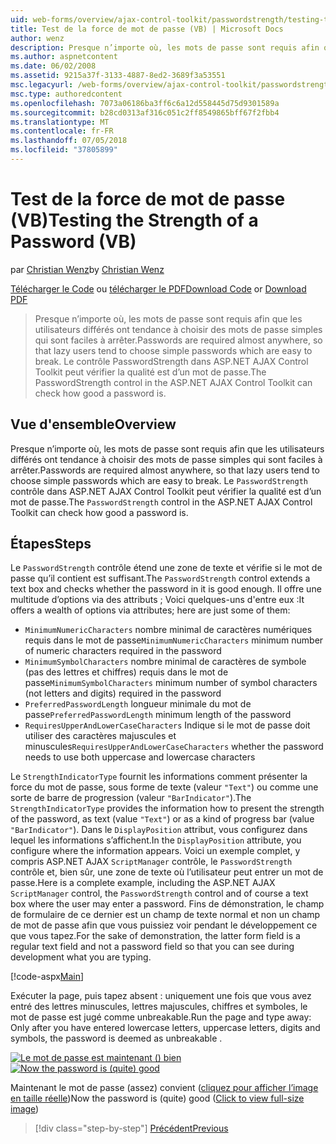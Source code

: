 ```yaml
---
uid: web-forms/overview/ajax-control-toolkit/passwordstrength/testing-the-strength-of-a-password-vb
title: Test de la force de mot de passe (VB) | Microsoft Docs
author: wenz
description: Presque n’importe où, les mots de passe sont requis afin que les utilisateurs différés ont tendance à choisir des mots de passe simples qui sont faciles à arrêter. Le contrôle PasswordStrength dans ASP. N....
ms.author: aspnetcontent
ms.date: 06/02/2008
ms.assetid: 9215a37f-3133-4887-8ed2-3689f3a53551
msc.legacyurl: /web-forms/overview/ajax-control-toolkit/passwordstrength/testing-the-strength-of-a-password-vb
msc.type: authoredcontent
ms.openlocfilehash: 7073a06186ba3ff6c6a12d558445d75d9301589a
ms.sourcegitcommit: b28cd0313af316c051c2ff8549865bff67f2fbb4
ms.translationtype: MT
ms.contentlocale: fr-FR
ms.lasthandoff: 07/05/2018
ms.locfileid: "37805899"
---
```

<a name="testing-the-strength-of-a-password-vb"></a><span data-ttu-id="cb8e0-104">Test de la force de mot de passe (VB)</span><span class="sxs-lookup"><span data-stu-id="cb8e0-104">Testing the Strength of a Password (VB)</span></span>
====================
<span data-ttu-id="cb8e0-105">par [Christian Wenz](https://github.com/wenz)</span><span class="sxs-lookup"><span data-stu-id="cb8e0-105">by [Christian Wenz](https://github.com/wenz)</span></span>

<span data-ttu-id="cb8e0-106">[Télécharger le Code](http://download.microsoft.com/download/9/3/f/93f8daea-bebd-4821-833b-95205389c7d0/PasswordStrength0.vb.zip) ou [télécharger le PDF](http://download.microsoft.com/download/2/d/c/2dc10e34-6983-41d4-9c08-f78f5387d32b/passwordstrength0VB.pdf)</span><span class="sxs-lookup"><span data-stu-id="cb8e0-106">[Download Code](http://download.microsoft.com/download/9/3/f/93f8daea-bebd-4821-833b-95205389c7d0/PasswordStrength0.vb.zip) or [Download PDF](http://download.microsoft.com/download/2/d/c/2dc10e34-6983-41d4-9c08-f78f5387d32b/passwordstrength0VB.pdf)</span></span>

> <span data-ttu-id="cb8e0-107">Presque n’importe où, les mots de passe sont requis afin que les utilisateurs différés ont tendance à choisir des mots de passe simples qui sont faciles à arrêter.</span><span class="sxs-lookup"><span data-stu-id="cb8e0-107">Passwords are required almost anywhere, so that lazy users tend to choose simple passwords which are easy to break.</span></span> <span data-ttu-id="cb8e0-108">Le contrôle PasswordStrength dans ASP.NET AJAX Control Toolkit peut vérifier la qualité est d’un mot de passe.</span><span class="sxs-lookup"><span data-stu-id="cb8e0-108">The PasswordStrength control in the ASP.NET AJAX Control Toolkit can check how good a password is.</span></span>


## <a name="overview"></a><span data-ttu-id="cb8e0-109">Vue d'ensemble</span><span class="sxs-lookup"><span data-stu-id="cb8e0-109">Overview</span></span>

<span data-ttu-id="cb8e0-110">Presque n’importe où, les mots de passe sont requis afin que les utilisateurs différés ont tendance à choisir des mots de passe simples qui sont faciles à arrêter.</span><span class="sxs-lookup"><span data-stu-id="cb8e0-110">Passwords are required almost anywhere, so that lazy users tend to choose simple passwords which are easy to break.</span></span> <span data-ttu-id="cb8e0-111">Le `PasswordStrength` contrôle dans ASP.NET AJAX Control Toolkit peut vérifier la qualité est d’un mot de passe.</span><span class="sxs-lookup"><span data-stu-id="cb8e0-111">The `PasswordStrength` control in the ASP.NET AJAX Control Toolkit can check how good a password is.</span></span>

## <a name="steps"></a><span data-ttu-id="cb8e0-112">Étapes</span><span class="sxs-lookup"><span data-stu-id="cb8e0-112">Steps</span></span>

<span data-ttu-id="cb8e0-113">Le `PasswordStrength` contrôle étend une zone de texte et vérifie si le mot de passe qu’il contient est suffisant.</span><span class="sxs-lookup"><span data-stu-id="cb8e0-113">The `PasswordStrength` control extends a text box and checks whether the password in it is good enough.</span></span> <span data-ttu-id="cb8e0-114">Il offre une multitude d’options via des attributs ; Voici quelques-uns d'entre eux :</span><span class="sxs-lookup"><span data-stu-id="cb8e0-114">It offers a wealth of options via attributes; here are just some of them:</span></span>

- <span data-ttu-id="cb8e0-115">`MinimumNumericCharacters` nombre minimal de caractères numériques requis dans le mot de passe</span><span class="sxs-lookup"><span data-stu-id="cb8e0-115">`MinimumNumericCharacters` minimum number of numeric characters required in the password</span></span>
- <span data-ttu-id="cb8e0-116">`MinimumSymbolCharacters` nombre minimal de caractères de symbole (pas des lettres et chiffres) requis dans le mot de passe</span><span class="sxs-lookup"><span data-stu-id="cb8e0-116">`MinimumSymbolCharacters` minimum number of symbol characters (not letters and digits) required in the password</span></span>
- <span data-ttu-id="cb8e0-117">`PreferredPasswordLength` longueur minimale du mot de passe</span><span class="sxs-lookup"><span data-stu-id="cb8e0-117">`PreferredPasswordLength` minimum length of the password</span></span>
- <span data-ttu-id="cb8e0-118">`RequiresUpperAndLowerCaseCharacters` Indique si le mot de passe doit utiliser des caractères majuscules et minuscules</span><span class="sxs-lookup"><span data-stu-id="cb8e0-118">`RequiresUpperAndLowerCaseCharacters` whether the password needs to use both uppercase and lowercase characters</span></span>

<span data-ttu-id="cb8e0-119">Le `StrengthIndicatorType` fournit les informations comment présenter la force du mot de passe, sous forme de texte (valeur `"Text"`) ou comme une sorte de barre de progression (valeur `"BarIndicator"`).</span><span class="sxs-lookup"><span data-stu-id="cb8e0-119">The `StrengthIndicatorType` provides the information how to present the strength of the password, as text (value `"Text"`) or as a kind of progress bar (value `"BarIndicator"`).</span></span> <span data-ttu-id="cb8e0-120">Dans le `DisplayPosition` attribut, vous configurez dans lequel les informations s’affichent.</span><span class="sxs-lookup"><span data-stu-id="cb8e0-120">In the `DisplayPosition` attribute, you configure where the information appears.</span></span> <span data-ttu-id="cb8e0-121">Voici un exemple complet, y compris ASP.NET AJAX `ScriptManager` contrôle, le `PasswordStrength` contrôle et, bien sûr, une zone de texte où l’utilisateur peut entrer un mot de passe.</span><span class="sxs-lookup"><span data-stu-id="cb8e0-121">Here is a complete example, including the ASP.NET AJAX `ScriptManager` control, the `PasswordStrength` control and of course a text box where the user may enter a password.</span></span> <span data-ttu-id="cb8e0-122">Fins de démonstration, le champ de formulaire de ce dernier est un champ de texte normal et non un champ de mot de passe afin que vous puissiez voir pendant le développement ce que vous tapez.</span><span class="sxs-lookup"><span data-stu-id="cb8e0-122">For the sake of demonstration, the latter form field is a regular text field and not a password field so that you can see during development what you are typing.</span></span>

[!code-aspx[Main](testing-the-strength-of-a-password-vb/samples/sample1.aspx)]

<span data-ttu-id="cb8e0-123">Exécuter la page, puis tapez absent : uniquement une fois que vous avez entré des lettres minuscules, lettres majuscules, chiffres et symboles, le mot de passe est jugé comme unbreakable.</span><span class="sxs-lookup"><span data-stu-id="cb8e0-123">Run the page and type away: Only after you have entered lowercase letters, uppercase letters, digits and symbols, the password is deemed as unbreakable .</span></span>


<span data-ttu-id="cb8e0-124">[![Le mot de passe est maintenant () bien](testing-the-strength-of-a-password-vb/_static/image2.png)](testing-the-strength-of-a-password-vb/_static/image1.png)</span><span class="sxs-lookup"><span data-stu-id="cb8e0-124">[![Now the password is (quite) good](testing-the-strength-of-a-password-vb/_static/image2.png)](testing-the-strength-of-a-password-vb/_static/image1.png)</span></span>

<span data-ttu-id="cb8e0-125">Maintenant le mot de passe (assez) convient ([cliquez pour afficher l’image en taille réelle](testing-the-strength-of-a-password-vb/_static/image3.png))</span><span class="sxs-lookup"><span data-stu-id="cb8e0-125">Now the password is (quite) good ([Click to view full-size image](testing-the-strength-of-a-password-vb/_static/image3.png))</span></span>

> [!div class="step-by-step"]
> [<span data-ttu-id="cb8e0-126">Précédent</span><span class="sxs-lookup"><span data-stu-id="cb8e0-126">Previous</span></span>](testing-the-strength-of-a-password-cs.md)
